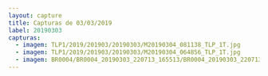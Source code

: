 ```yaml
---
layout: capture
title: Capturas de 03/03/2019
label: 20190303
capturas:
  - imagem: TLP1/2019/201903/20190303/M20190304_081138_TLP_1T.jpg
  - imagem: TLP1/2019/201903/20190303/M20190304_064856_TLP_1T.jpg
  - imagem: BR0004/BR0004_20190303_220713_165513/BR0004_20190303_220713_165513_stack_515_meteors.jpg
---
```


